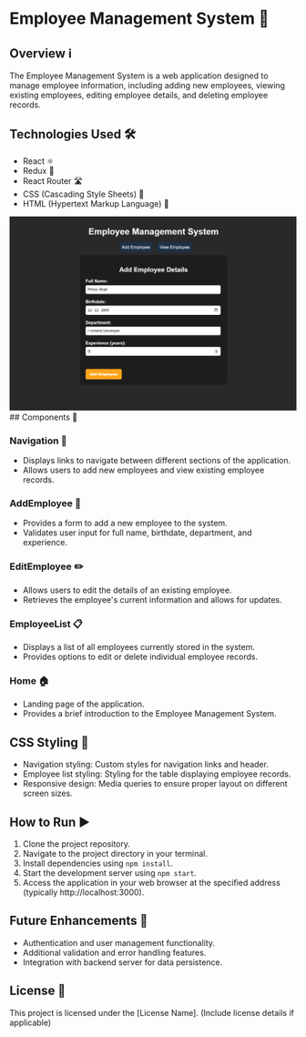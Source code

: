  # Employee Management System 💼

## Overview ℹ️
The Employee Management System is a web application designed to manage employee information, including adding new employees, viewing existing employees, editing employee details, and deleting employee records.

## Technologies Used 🛠️
- React ⚛️
- Redux 🔄
- React Router 🛣️
- CSS (Cascading Style Sheets) 🎨
- HTML (Hypertext Markup Language) 📄

<img src="SS.png" alt="SS of application" >
## Components 🧩

### Navigation 🚀
- Displays links to navigate between different sections of the application.
- Allows users to add new employees and view existing employee records.

### AddEmployee 📝
- Provides a form to add a new employee to the system.
- Validates user input for full name, birthdate, department, and experience.

### EditEmployee ✏️
- Allows users to edit the details of an existing employee.
- Retrieves the employee's current information and allows for updates.

### EmployeeList 📋
- Displays a list of all employees currently stored in the system.
- Provides options to edit or delete individual employee records.

### Home 🏠
- Landing page of the application.
- Provides a brief introduction to the Employee Management System.

## CSS Styling 🎨
- Navigation styling: Custom styles for navigation links and header.
- Employee list styling: Styling for the table displaying employee records.
- Responsive design: Media queries to ensure proper layout on different screen sizes.

## How to Run ▶️
1. Clone the project repository.
2. Navigate to the project directory in your terminal.
3. Install dependencies using `npm install`.
4. Start the development server using `npm start`.
5. Access the application in your web browser at the specified address (typically http://localhost:3000).

## Future Enhancements 🚀
- Authentication and user management functionality.
- Additional validation and error handling features.
- Integration with backend server for data persistence. 
 
## License 📄
This project is licensed under the [License Name]. (Include license details if applicable)
